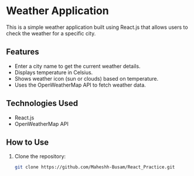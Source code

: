 # Weather Application

This is a simple weather application built using React.js that allows users to check the weather for a specific city.

## Features

- Enter a city name to get the current weather details.
- Displays temperature in Celsius.
- Shows weather icon (sun or clouds) based on temperature.
- Uses the OpenWeatherMap API to fetch weather data.

## Technologies Used

- React.js
- OpenWeatherMap API

## How to Use

1. Clone the repository:

   ```bash
   git clone https://github.com/Maheshh-Busam/React_Practice.git
